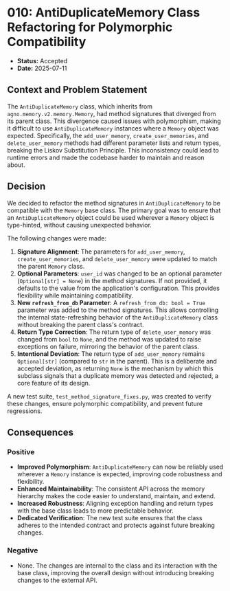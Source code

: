 # 010: AntiDuplicateMemory Class Refactoring for Polymorphic Compatibility

*   **Status:** Accepted
*   **Date:** 2025-07-11

## Context and Problem Statement

The `AntiDuplicateMemory` class, which inherits from `agno.memory.v2.memory.Memory`, had method signatures that diverged from its parent class. This divergence caused issues with polymorphism, making it difficult to use `AntiDuplicateMemory` instances where a `Memory` object was expected. Specifically, the `add_user_memory`, `create_user_memories`, and `delete_user_memory` methods had different parameter lists and return types, breaking the Liskov Substitution Principle. This inconsistency could lead to runtime errors and made the codebase harder to maintain and reason about.

## Decision

We decided to refactor the method signatures in `AntiDuplicateMemory` to be compatible with the `Memory` base class. The primary goal was to ensure that an `AntiDuplicateMemory` object could be used wherever a `Memory` object is type-hinted, without causing unexpected behavior.

The following changes were made:

1.  **Signature Alignment**: The parameters for `add_user_memory`, `create_user_memories`, and `delete_user_memory` were updated to match the parent `Memory` class.
2.  **Optional Parameters**: `user_id` was changed to be an optional parameter (`Optional[str] = None`) in the method signatures. If not provided, it defaults to the value from the application's configuration. This provides flexibility while maintaining compatibility.
3.  **New `refresh_from_db` Parameter**: A `refresh_from_db: bool = True` parameter was added to the method signatures. This allows controlling the internal state-refreshing behavior of the `AntiDuplicateMemory` class without breaking the parent class's contract.
4.  **Return Type Correction**: The return type of `delete_user_memory` was changed from `bool` to `None`, and the method was updated to raise exceptions on failure, mirroring the behavior of the parent class.
5.  **Intentional Deviation**: The return type of `add_user_memory` remains `Optional[str]` (compared to `str` in the parent). This is a deliberate and accepted deviation, as returning `None` is the mechanism by which this subclass signals that a duplicate memory was detected and rejected, a core feature of its design.

A new test suite, `test_method_signature_fixes.py`, was created to verify these changes, ensure polymorphic compatibility, and prevent future regressions.

## Consequences

### Positive

*   **Improved Polymorphism**: `AntiDuplicateMemory` can now be reliably used wherever a `Memory` instance is expected, improving code robustness and flexibility.
*   **Enhanced Maintainability**: The consistent API across the memory hierarchy makes the code easier to understand, maintain, and extend.
*   **Increased Robustness**: Aligning exception handling and return types with the base class leads to more predictable behavior.
*   **Dedicated Verification**: The new test suite ensures that the class adheres to the intended contract and protects against future breaking changes.

### Negative

*   None. The changes are internal to the class and its interaction with the base class, improving the overall design without introducing breaking changes to the external API.
